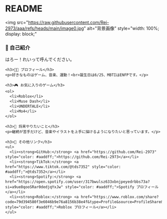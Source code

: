 # README

\<img src="https://raw.githubusercontent.com/Rei-2973/aaa/refs/heads/main/image0.jpg" alt="背景画像" style="width: 100%; display: block;"

>

### 👋 自己紹介

はろー！れいって呼んでください。

```
<h3>🧑‍💼 プロフィール</h3>
<p>好きなものはゲーム、音楽、運動！<br>誕生日は6/25、MBTIはENFPです。</p>

<h3>🎮 お気に入りのゲーム</h3>
<ol>
  <li>Roblox</li>
  <li>Muse Dash</li>
  <li>UNDERTALE</li>
  <li>Mo4</li>
</ol>

<h3>🚀 将来やりたいこと</h3>
<p>継続が苦手だけど、音楽やイラストを上手に描けるようになりたいと思っています。</p>

<h3>🔗 その他リンク</h3>
<ul>
  <li><strong>GitHub:</strong> <a href="https://github.com/Rei-2973" style="color: #aaddff;">https://github.com/Rei-2973</a></li>
  <li><strong>TikTok:</strong> <a href="https://www.tiktok.com/@tds7352" style="color: #aaddff;">@tds7352</a></li>
  <li><strong>Spotify:</strong> <a href="https://open.spotify.com/user/317bwulsz633xbnjpeyedrbbs73a?si=a9ue8qooSRar0dedjqYxJw" style="color: #aaddff;">Spotify プロフィール</a></li>
  <li><strong>Roblox:</strong> <a href="https://www.roblox.com/share?code=79d394580f3e6046b9e76a8156b38e4f&type=Profile&source=ProfileShare&stamp=1752754583723" style="color: #aaddff;">Roblox プロフィール</a></li>
</ul>
```
